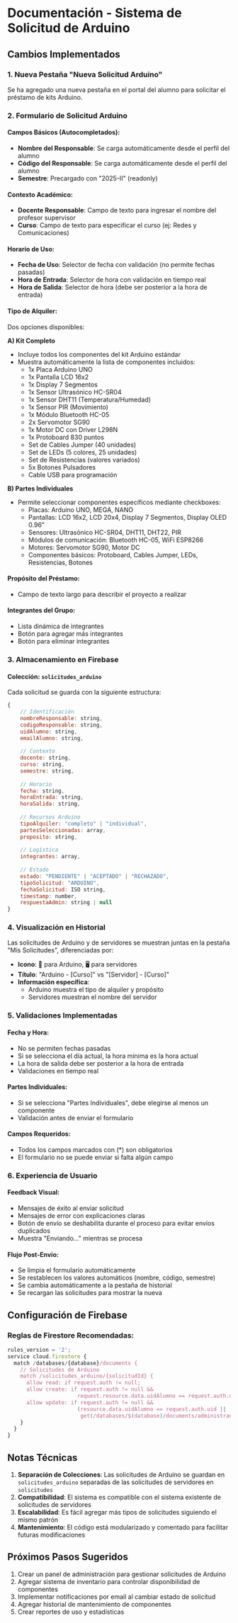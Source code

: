 # Documentación - Sistema de Solicitud de Arduino

## Cambios Implementados

### 1. Nueva Pestaña "Nueva Solicitud Arduino"
Se ha agregado una nueva pestaña en el portal del alumno para solicitar el préstamo de kits Arduino.

### 2. Formulario de Solicitud Arduino

#### Campos Básicos (Autocompletados):
- **Nombre del Responsable**: Se carga automáticamente desde el perfil del alumno
- **Código del Responsable**: Se carga automáticamente desde el perfil del alumno
- **Semestre**: Precargado con "2025-II" (readonly)

#### Contexto Académico:
- **Docente Responsable**: Campo de texto para ingresar el nombre del profesor supervisor
- **Curso**: Campo de texto para especificar el curso (ej: Redes y Comunicaciones)

#### Horario de Uso:
- **Fecha de Uso**: Selector de fecha con validación (no permite fechas pasadas)
- **Hora de Entrada**: Selector de hora con validación en tiempo real
- **Hora de Salida**: Selector de hora (debe ser posterior a la hora de entrada)

#### Tipo de Alquiler:
Dos opciones disponibles:

**A) Kit Completo**
- Incluye todos los componentes del kit Arduino estándar
- Muestra automáticamente la lista de componentes incluidos:
  - 1x Placa Arduino UNO
  - 1x Pantalla LCD 16x2
  - 1x Display 7 Segmentos
  - 1x Sensor Ultrasónico HC-SR04
  - 1x Sensor DHT11 (Temperatura/Humedad)
  - 1x Sensor PIR (Movimiento)
  - 1x Módulo Bluetooth HC-05
  - 2x Servomotor SG90
  - 1x Motor DC con Driver L298N
  - 1x Protoboard 830 puntos
  - Set de Cables Jumper (40 unidades)
  - Set de LEDs (5 colores, 25 unidades)
  - Set de Resistencias (valores variados)
  - 5x Botones Pulsadores
  - Cable USB para programación

**B) Partes Individuales**
- Permite seleccionar componentes específicos mediante checkboxes:
  - Placas: Arduino UNO, MEGA, NANO
  - Pantallas: LCD 16x2, LCD 20x4, Display 7 Segmentos, Display OLED 0.96"
  - Sensores: Ultrasónico HC-SR04, DHT11, DHT22, PIR
  - Módulos de comunicación: Bluetooth HC-05, WiFi ESP8266
  - Motores: Servomotor SG90, Motor DC
  - Componentes básicos: Protoboard, Cables Jumper, LEDs, Resistencias, Botones

#### Propósito del Préstamo:
- Campo de texto largo para describir el proyecto a realizar

#### Integrantes del Grupo:
- Lista dinámica de integrantes
- Botón para agregar más integrantes
- Botón para eliminar integrantes

### 3. Almacenamiento en Firebase

#### Colección: `solicitudes_arduino`
Cada solicitud se guarda con la siguiente estructura:

```javascript
{
    // Identificación
    nombreResponsable: string,
    codigoResponsable: string,
    uidAlumno: string,
    emailAlumno: string,
    
    // Contexto
    docente: string,
    curso: string,
    semestre: string,
    
    // Horario
    fecha: string,
    horaEntrada: string,
    horaSalida: string,
    
    // Recursos Arduino
    tipoAlquiler: "completo" | "individual",
    partesSeleccionadas: array,
    proposito: string,
    
    // Logística
    integrantes: array,
    
    // Estado
    estado: "PENDIENTE" | "ACEPTADO" | "RECHAZADO",
    tipoSolicitud: "ARDUINO",
    fechaSolicitud: ISO string,
    timestamp: number,
    respuestaAdmin: string | null
}
```

### 4. Visualización en Historial

Las solicitudes de Arduino y de servidores se muestran juntas en la pestaña "Mis Solicitudes", diferenciadas por:

- **Icono**: 🔧 para Arduino, 🖥️ para servidores
- **Título**: "Arduino - [Curso]" vs "[Servidor] - [Curso]"
- **Información específica**: 
  - Arduino muestra el tipo de alquiler y propósito
  - Servidores muestran el nombre del servidor

### 5. Validaciones Implementadas

#### Fecha y Hora:
- No se permiten fechas pasadas
- Si se selecciona el día actual, la hora mínima es la hora actual
- La hora de salida debe ser posterior a la hora de entrada
- Validaciones en tiempo real

#### Partes Individuales:
- Si se selecciona "Partes Individuales", debe elegirse al menos un componente
- Validación antes de enviar el formulario

#### Campos Requeridos:
- Todos los campos marcados con (*) son obligatorios
- El formulario no se puede enviar si falta algún campo

### 6. Experiencia de Usuario

#### Feedback Visual:
- Mensajes de éxito al enviar solicitud
- Mensajes de error con explicaciones claras
- Botón de envío se deshabilita durante el proceso para evitar envíos duplicados
- Muestra "Enviando..." mientras se procesa

#### Flujo Post-Envío:
- Se limpia el formulario automáticamente
- Se restablecen los valores automáticos (nombre, código, semestre)
- Se cambia automáticamente a la pestaña de historial
- Se recargan las solicitudes para mostrar la nueva

## Configuración de Firebase

### Reglas de Firestore Recomendadas:

```javascript
rules_version = '2';
service cloud.firestore {
  match /databases/{database}/documents {
    // Solicitudes de Arduino
    match /solicitudes_arduino/{solicitudId} {
      allow read: if request.auth != null;
      allow create: if request.auth != null && 
                      request.resource.data.uidAlumno == request.auth.uid;
      allow update: if request.auth != null && 
                      (resource.data.uidAlumno == request.auth.uid || 
                       get(/databases/$(database)/documents/administradores/$(request.auth.uid)).data.role == 'admin');
    }
  }
}
```

## Notas Técnicas

1. **Separación de Colecciones**: Las solicitudes de Arduino se guardan en `solicitudes_arduino` separadas de las solicitudes de servidores en `solicitudes`
2. **Compatibilidad**: El sistema es compatible con el sistema existente de solicitudes de servidores
3. **Escalabilidad**: Es fácil agregar más tipos de solicitudes siguiendo el mismo patrón
4. **Mantenimiento**: El código está modularizado y comentado para facilitar futuras modificaciones

## Próximos Pasos Sugeridos

1. Crear un panel de administración para gestionar solicitudes de Arduino
2. Agregar sistema de inventario para controlar disponibilidad de componentes
3. Implementar notificaciones por email al cambiar estado de solicitud
4. Agregar historial de mantenimiento de componentes
5. Crear reportes de uso y estadísticas
